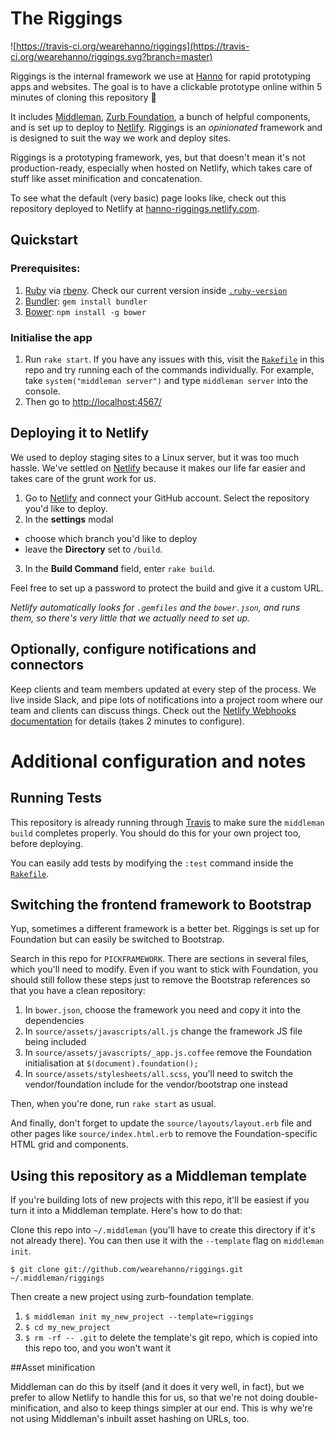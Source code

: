 The Riggings
=================

![https://travis-ci.org/wearehanno/riggings](https://travis-ci.org/wearehanno/riggings.svg?branch=master)

Riggings is the internal framework we use at [Hanno](http://hanno.co/) for rapid prototyping apps and websites. The goal is to have a clickable prototype online within 5 minutes of cloning this repository :rocket:

It includes [Middleman](https://middlemanapp.com/), [Zurb Foundation](http://foundation.zurb.com/), a bunch of helpful components, and is set up to deploy to [Netlify](https://www.netlify.com/). Riggings is  an _opinionated_ framework and is designed to suit the way we work and deploy sites.

Riggings is a prototyping framework, yes, but that doesn't mean it's not production-ready, especially when hosted on Netlify, which takes care of stuff like asset minification and concatenation.

To see what the default (very basic) page looks like, check out this repository deployed to Netlify at [hanno-riggings.netlify.com](http://riggings.hanno.co/).

## Quickstart

### Prerequisites:

1. [Ruby](http://www.ruby-lang.org/en/downloads/) via [rbenv](https://github.com/sstephenson/rbenv). Check our current version inside [`.ruby-version`](./.ruby-version)
2. [Bundler](http://bundler.io/): `gem install bundler`
3. [Bower](http://bower.io/): `npm install -g bower`

### Initialise the app

1. Run `rake start`. If you have any issues with this, visit the [`Rakefile`](./Rakefile) in this repo and try running each of the commands individually. For example, take `system("middleman server")` and type `middleman server` into the console.
2. Then go to [http://localhost:4567/](http://localhost:4567/)

## Deploying it to Netlify

We used to deploy staging sites to a Linux server, but it was too much hassle. We've settled on [Netlify](https://www.netlify.com/) because it makes our life far easier and takes care of the grunt work for us.

1. Go to [Netlify](https://www.netlify.com/) and connect your GitHub account. Select the repository you'd like to deploy.
2. In the **settings** modal
  - choose which branch you'd like to deploy
  - leave the **Directory** set to `/build`.
3. In the **Build Command** field, enter `rake build`.

Feel free to set up a password to protect the build and give it a custom URL.

_Netlify automatically looks for `.gemfiles` and the `bower.json`, and runs them, so there's very little that we actually need to set up._


## Optionally, configure notifications and connectors

Keep clients and team members updated at every step of the process. We live inside Slack, and pipe lots of notifications into a project room where our team and clients can discuss things. Check out the [Netlify Webhooks documentation](https://www.netlify.com/docs/webhooks) for details (takes 2 minutes to configure).


# Additional configuration and notes

## Running Tests

This repository is already running through [Travis](https://travis-ci.org) to make sure the `middleman build` completes properly. You should do this for your own project too, before deploying.

You can easily add tests by modifying the `:test` command inside the [`Rakefile`](./Rakefile).


## Switching the frontend framework to Bootstrap

Yup, sometimes a different framework is a better bet. Riggings is set up for Foundation but can easily be switched to Bootstrap.

Search in this repo for `PICKFRAMEWORK`. There are sections in several files, which you'll need to modify. Even if you want to stick with Foundation, you should still follow these steps just to remove the Bootstrap references so that you have a clean repository:

1. In `bower.json`, choose the framework you need and copy it into the dependencies
2. In `source/assets/javascripts/all.js` change the framework JS file being included
3. In `source/assets/javascripts/_app.js.coffee` remove the Foundation initialisation at `$(document).foundation();`
4. In `source/assets/stylesheets/all.scss`, you'll need to switch the vendor/foundation include for the vendor/bootstrap one instead

Then, when you're done, run `rake start` as usual.

And finally, don't forget to update the `source/layouts/layout.erb` file and other pages like `source/index.html.erb` to remove the Foundation-specific HTML grid and components.


## Using this repository as a Middleman template

If you're building lots of new projects with this repo, it'll be easiest if you turn it into a Middleman template. Here's how to do that:

Clone this repo into `~/.middleman` (you'll have to create this directory if it's not already there). You can then use it with the `--template` flag on `middleman init`.

`$ git clone git://github.com/wearehanno/riggings.git ~/.middleman/riggings`

Then create a new project using zurb-foundation template.

1. `$ middleman init my_new_project --template=riggings`
2. `$ cd my_new_project`
3. `$ rm -rf -- .git` to delete the template's git repo, which is copied into this repo too, and you won't want it

##Asset minification

Middleman can do this by itself (and it does it very well, in fact), but we prefer to allow Netlify to handle this for us, so that we're not doing double-minification, and also to keep things simpler at our end. This is why we're not using Middleman's inbuilt asset hashing on URLs, too.

